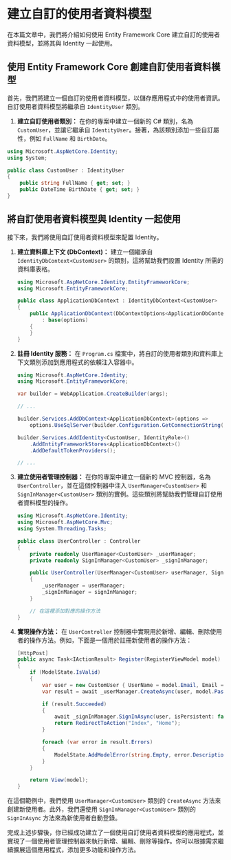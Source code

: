 # 建立自訂的使用者資料模型

在本篇文章中，我們將介紹如何使用 Entity Framework Core 建立自訂的使用者資料模型，並將其與 Identity 一起使用。

## 使用 Entity Framework Core 創建自訂使用者資料模型

首先，我們將建立一個自訂的使用者資料模型，以儲存應用程式中的使用者資訊。自訂使用者資料模型將繼承自 `IdentityUser` 類別。

1. **建立自訂使用者類別：** 在你的專案中建立一個新的 C# 類別，名為 `CustomUser`，並讓它繼承自 `IdentityUser`。接著，為該類別添加一些自訂屬性，例如 `FullName` 和 `BirthDate`。

```csharp
using Microsoft.AspNetCore.Identity;
using System;

public class CustomUser : IdentityUser
{
    public string FullName { get; set; }
    public DateTime BirthDate { get; set; }
}
```

## 將自訂使用者資料模型與 Identity 一起使用

接下來，我們將使用自訂使用者資料模型來配置 Identity。

1. **建立資料庫上下文 (DbContext)：** 建立一個繼承自 `IdentityDbContext<CustomUser>` 的類別，這將幫助我們設置 Identity 所需的資料庫表格。

   ```csharp
   using Microsoft.AspNetCore.Identity.EntityFrameworkCore;
   using Microsoft.EntityFrameworkCore;

   public class ApplicationDbContext : IdentityDbContext<CustomUser>
   {
       public ApplicationDbContext(DbContextOptions<ApplicationDbContext> options)
           : base(options)
       {
       }
   }
   ```

2. **註冊 Identity 服務：** 在 `Program.cs` 檔案中，將自訂的使用者類別和資料庫上下文類別添加到應用程式的依賴注入容器中。

   ```csharp
   using Microsoft.AspNetCore.Identity;
   using Microsoft.EntityFrameworkCore;

   var builder = WebApplication.CreateBuilder(args);

   // ...

   builder.Services.AddDbContext<ApplicationDbContext>(options =>
       options.UseSqlServer(builder.Configuration.GetConnectionString("DefaultConnection")));

   builder.Services.AddIdentity<CustomUser, IdentityRole>()
       .AddEntityFrameworkStores<ApplicationDbContext>()
       .AddDefaultTokenProviders();

   // ...
   ```

3. **建立使用者管理控制器：** 在你的專案中建立一個新的 MVC 控制器，名為 `UserController`，並在這個控制器中注入 `UserManager<CustomUser>` 和 `SignInManager<CustomUser>` 類別的實例。這些類別將幫助我們管理自訂使用者資料模型的操作。

   ```csharp
   using Microsoft.AspNetCore.Identity;
   using Microsoft.AspNetCore.Mvc;
   using System.Threading.Tasks;

   public class UserController : Controller
   {
       private readonly UserManager<CustomUser> _userManager;
       private readonly SignInManager<CustomUser> _signInManager;

       public UserController(UserManager<CustomUser> userManager, SignInManager<CustomUser> signInManager)
       {
           _userManager = userManager;
           _signInManager = signInManager;
       }

       // 在這裡添加對應的操作方法
   }
   ```

4. **實現操作方法：** 在 `UserController` 控制器中實現用於新增、編輯、刪除使用者的操作方法。例如，下面是一個用於註冊新使用者的操作方法：

   ```csharp
   [HttpPost]
   public async Task<IActionResult> Register(RegisterViewModel model)
   {
       if (ModelState.IsValid)
       {
           var user = new CustomUser { UserName = model.Email, Email = model.Email, FullName = model.FullName, BirthDate = model.BirthDate };
           var result = await _userManager.CreateAsync(user, model.Password);

           if (result.Succeeded)
           {
               await _signInManager.SignInAsync(user, isPersistent: false);
               return RedirectToAction("Index", "Home");
           }

           foreach (var error in result.Errors)
           {
               ModelState.AddModelError(string.Empty, error.Description);
           }
       }

       return View(model);
   }
   ```

在這個範例中，我們使用 `UserManager<CustomUser>` 類別的 `CreateAsync` 方法來創建新使用者。此外，我們還使用 `SignInManager<CustomUser>` 類別的 `SignInAsync` 方法來為新使用者自動登錄。

完成上述步驟後，你已經成功建立了一個使用自訂使用者資料模型的應用程式，並實現了一個使用者管理控制器來執行新增、編輯、刪除等操作。你可以根據需求繼續擴展這個應用程式，添加更多功能和操作方法。
